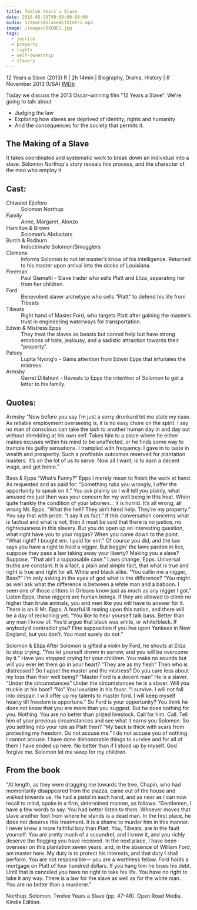 ```yaml
---
title: Twelve Years a Slave
date: 2016-05-30T09:00:00-08:00
audio: 12YearsASlaveWithIntro.mp3
image: /images/DXG0E2.jpg
tags:
  - justice
  - property
  - rights
  - self-ownership
  - slavery
---
```

12 Years a Slave (2013)
R | 2h 14min | Biography, Drama, History | 8 November 2013 (USA) <a href="http://www.imdb.com/title/tt2024544/" target="_blank">IMDb</a>

Today we discuss the 2013 Oscar-winning film "12 Years a Slave".
We're going to talk about
<ul>
 	<li>Judging the law</li>
 	<li>Exploring how slaves are deprived of identity, rights and humanity</li>
 	<li>And the consequences for the society that permits it.</li>
</ul>
<h2>The Making of a Slave</h2>
It takes coordinated and systematic work to break down an individual into a slave. Solomon Northup's story reveals this process, and the character of the men who employ it.
<h2>Cast:</h2>
<dl>
 	<dt>Chiwetel Ejiofore</dt>
 	<dd>Solomon Northup</dd>
 	<dt>Family</dt>
 	<dd>Anne, Margaret, Alonzo</dd>
 	<dt>Hamilton &amp; Brown</dt>
 	<dd>Solomon’s Abductors</dd>
 	<dt>Burch &amp; Radburn</dt>
 	<dd>Indoctrinate Solomon/Smugglers</dd>
 	<dt>Clemens</dt>
 	<dd>Informs Solomon to not let master’s know of his intelligence. Returned to his master upon arrival into the docks of Louisiana.</dd>
 	<dt>Freeman</dt>
 	<dd>Paul Giamatti - Slave trader who sells Platt and Eliza, separating her from her children.</dd>
 	<dt>Ford</dt>
 	<dd>Benevolent slaver archetype who sells “Platt” to defend his life from Tibeats</dd>
 	<dt>Tibeats</dt>
 	<dd>Right hand of Master Ford, who targets Platt after gaining the master’s trust in engineering waterways for transportation.</dd>
 	<dt>Edwin &amp; Mistress Epps</dt>
 	<dd>They treat the slaves as beasts but cannot help but have strong emotions of hate, jealousy, and a sadistic attraction towards their “property”.</dd>
 	<dt>Patsey</dt>
 	<dd>Lupita Nyong’o - Gains attention from Edwin Epps that infuriates the mistress.</dd>
 	<dt>Armsby</dt>
 	<dd>Garret Dillahunt - Reveals to Epps the intention of Solomon to get a letter to his family.</dd>
</dl>
<!--more-->
<h2>Quotes:</h2>
Armsby
“Now before you say I’m just a sorry drunkard let me state my case. As reliable employment overseeing is, it is no easy chore on the spirit. I say no man of conscious can take the lash to another human day in and day out without shredding at his own self. Takes him to a place where he either makes excuses within his mind to be unaffected, or he finds some way to trample his guilty sensations. I trampled with frequency. I gave in to taste in wealth and prosperity. Such a profitable outcomes reserved for plantation masters. It’s on the lot of us to serve. Now all I want, is to earn a decent wage, and get home.”

Bass &amp; Epps
“What’s Funny?”
Epps I merely mean to finish the work at hand. As requested and as paid for.
“Something rubs you wrongly, I offer the opportunity to speak on it.”
You ask plainly so I will tell you plainly, what amused me just then was your concern for my well being in this heat. When quite frankly the condition of your laborers… it is horrid. It’s all wrong, all wrong Mr. Epps.
“What the hell? They ain’t hired help. They’re my property.”
You say that with pride.
“I say it as fact.”
If this conversation concerns what is factual and what is not, then it must be said that there is no justice, no righteousness in this slavery. But you do open up an interesting question, what right have you to your niggas? When you come down to the point.
“What right? I bought em. I paid for em’.”
Of course you did, and the law says you have a right to hold a nigger. But beggin’ the laws pardon in lies, suppose they pass a law taking away your liberty? Making you a slave? Suppose.
“That ain’t a supposable case.”
Laws change, Epps. Universal truths are constant. It is a fact, a plain and simple fact, that what is true and right is true and right for all. White and black alike.
“You callin me a nigger, Bass?”
I’m only asking in the eyes of god what is the difference?
“You might as well ask what the difference is between a white man and a baboon. I seen one of those critters in Orleans know just as much as any nigger I got.”
Listen Epps, these niggers are human beings. If they are allowed to climb no higher than brute animals, you and men like you will have to answer for it. There is an ill Mr. Epps. A fearful ill resting upon this nation, and there will be a day of reckoning yet.
“You like to hear yourself talk bass. Better than any man I know of. You’d argue that black was white, or white/black. If anybody’d contradict you? Fine supposition if you live upon Yankees in New England, but you don’t. You most surely do not.”

Solomon &amp; Eliza
After Solomon is gifted a violin by Ford, he shouts at Eliza to stop crying.
“You let yourself drown in sorrow, and you will be overcome by it.”
Have you stopped crying for your children. You make no sounds but will you ever let them go in your heart?
“They are as my flesh”
Then who is distressed? Do I upset the master and the mistress? Do you care less about my loss than their well being?
“Master Ford is a decent man”
He is a slaver.
“Under the circumstances”
Under the circumstances he is a slaver. Will you truckle at his boot?
“No”
You luxuriate in his favor.
“I survive. I will not fall into despair. I will offer up my talents to master ford. I will keep myself hearty till freedom is opportune.”
So Ford is your opportunity? You think he does not know that you are more than you suggest. But he does nothing for you. Nothing. You are no better than prized livestock. Call for him. Call. Tell him of your previous circumstances and see what it earns you Solomon. So you settling into your role as Platt then?
“My back is thick with scars from protesting my freedom. Do not accuse me.”
I do not accuse you of nothing. I cannot accuse. I have done dishonorable things to survive and for all of them I have ended up here. No better than if I stood up by myself. God forgive me. Solomon let me weep for my children.
<h2>From the book</h2>
"At length, as they were dragging me towards the tree, Chapin, who had momentarily disappeared from the piazza, came out of the house and walked towards us. He had a pistol in each hand, and as near as I can now recall to mind, spoke in a firm, determined manner, as follows: “Gentlemen, I have a few words to say. You had better listen to them. Whoever moves that slave another foot from where he stands is a dead man. In the first place, he does not deserve this treatment. It is a shame to murder him in this manner. I never knew a more faithful boy than Platt. You, Tibeats, are in the fault yourself. You are pretty much of a scoundrel, and I know it, and you richly deserve the flogging you have received. In the next place, I have been overseer on this plantation seven years, and, in the absence of William Ford, am master here. My duty is to protect his interests, and that duty I shall perform. You are not responsible— you are a worthless fellow. Ford holds a mortgage on Platt of four hundred dollars. If you hang him he loses his debt. Until that is canceled you have no right to take his life. You have no right to take it any way. There is a law for the slave as well as for the white man. You are no better than a murderer."

Northup, Solomon. Twelve Years a Slave (pp. 47-48). Open Road Media. Kindle Edition.